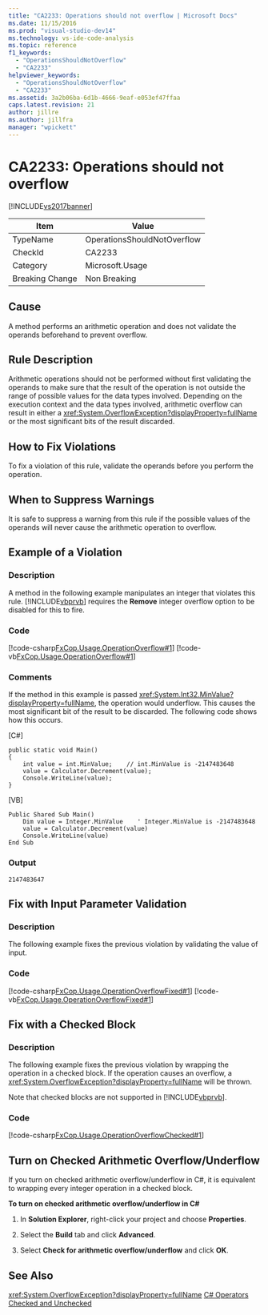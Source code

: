 ```yaml
---
title: "CA2233: Operations should not overflow | Microsoft Docs"
ms.date: 11/15/2016
ms.prod: "visual-studio-dev14"
ms.technology: vs-ide-code-analysis
ms.topic: reference
f1_keywords:
  - "OperationsShouldNotOverflow"
  - "CA2233"
helpviewer_keywords:
  - "OperationsShouldNotOverflow"
  - "CA2233"
ms.assetid: 3a2b06ba-6d1b-4666-9eaf-e053ef47ffaa
caps.latest.revision: 21
author: jillre
ms.author: jillfra
manager: "wpickett"
---
```

# CA2233: Operations should not overflow
[!INCLUDE[vs2017banner](../includes/vs2017banner.md)]

|Item|Value|
|-|-|
|TypeName|OperationsShouldNotOverflow|
|CheckId|CA2233|
|Category|Microsoft.Usage|
|Breaking Change|Non Breaking|

## Cause
 A method performs an arithmetic operation and does not validate the operands beforehand to prevent overflow.

## Rule Description
 Arithmetic operations should not be performed without first validating the operands to make sure that the result of the operation is not outside the range of possible values for the data types involved. Depending on the execution context and the data types involved, arithmetic overflow can result in either a <xref:System.OverflowException?displayProperty=fullName> or the most significant bits of the result discarded.

## How to Fix Violations
 To fix a violation of this rule, validate the operands before you perform the operation.

## When to Suppress Warnings
 It is safe to suppress a warning from this rule if the possible values of the operands will never cause the arithmetic operation to overflow.

## Example of a Violation

### Description
 A method in the following example manipulates an integer that violates this rule. [!INCLUDE[vbprvb](../includes/vbprvb-md.md)] requires the **Remove** integer overflow option to be disabled for this to fire.

### Code
 [!code-csharp[FxCop.Usage.OperationOverflow#1](../snippets/csharp/VS_Snippets_CodeAnalysis/FxCop.Usage.OperationOverflow/cs/FxCop.Usage.OperationOverflow.cs#1)]
 [!code-vb[FxCop.Usage.OperationOverflow#1](../snippets/visualbasic/VS_Snippets_CodeAnalysis/FxCop.Usage.OperationOverflow/vb/FxCop.Usage.OperationOverflow.vb#1)]

### Comments
 If the method in this example is passed <xref:System.Int32.MinValue?displayProperty=fullName>, the operation would underflow. This causes the most significant bit of the result to be discarded. The following code shows how this occurs.

 [C#]

```
public static void Main()
{
    int value = int.MinValue;    // int.MinValue is -2147483648
    value = Calculator.Decrement(value);
    Console.WriteLine(value);
}
```

 [VB]

```
Public Shared Sub Main()
    Dim value = Integer.MinValue    ' Integer.MinValue is -2147483648
    value = Calculator.Decrement(value)
    Console.WriteLine(value)
End Sub
```

### Output

```
2147483647
```

## Fix with Input Parameter Validation

### Description
 The following example fixes the previous violation by validating the value of input.

### Code
 [!code-csharp[FxCop.Usage.OperationOverflowFixed#1](../snippets/csharp/VS_Snippets_CodeAnalysis/FxCop.Usage.OperationOverflowFixed/cs/FxCop.Usage.OperationOverflowFixed.cs#1)]
 [!code-vb[FxCop.Usage.OperationOverflowFixed#1](../snippets/visualbasic/VS_Snippets_CodeAnalysis/FxCop.Usage.OperationOverflowFixed/vb/FxCop.Usage.OperationOverflowFixed.vb#1)]

## Fix with a Checked Block

### Description
 The following example fixes the previous violation by wrapping the operation in a checked block. If the operation causes an overflow, a <xref:System.OverflowException?displayProperty=fullName> will be thrown.

 Note that checked blocks are not supported in [!INCLUDE[vbprvb](../includes/vbprvb-md.md)].

### Code
 [!code-csharp[FxCop.Usage.OperationOverflowChecked#1](../snippets/csharp/VS_Snippets_CodeAnalysis/FxCop.Usage.OperationOverflowChecked/cs/FxCop.Usage.OperationOverflowChecked.cs#1)]

## Turn on Checked Arithmetic Overflow/Underflow
 If you turn on checked arithmetic overflow/underflow in C#, it is equivalent to wrapping every integer operation in a checked block.

 **To turn on checked arithmetic overflow/underflow in C#**

1. In **Solution Explorer**, right-click your project and choose **Properties**.

2. Select the **Build** tab and click **Advanced**.

3. Select **Check for arithmetic overflow/underflow** and click **OK**.

## See Also
 <xref:System.OverflowException?displayProperty=fullName>
 [C# Operators](https://msdn.microsoft.com/library/0301e31f-22ad-49af-ac3c-d5eae7f0ac43)
 [Checked and Unchecked](https://msdn.microsoft.com/library/a84bc877-2c7f-4396-8735-1ce97c42f35e)
